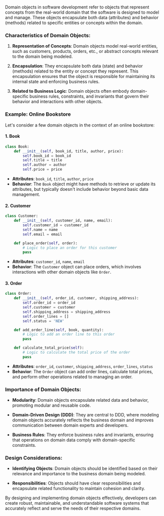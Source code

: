 Domain objects in software development refer to objects that represent concepts from the real-world domain that the software is designed to model and manage. These objects encapsulate both data (attributes) and behavior (methods) related to specific entities or concepts within the domain.

### Characteristics of Domain Objects:

1. **Representation of Concepts**: Domain objects model real-world entities, such as customers, products, orders, etc., or abstract concepts relevant to the domain being modeled.

2. **Encapsulation**: They encapsulate both data (state) and behavior (methods) related to the entity or concept they represent. This encapsulation ensures that the object is responsible for maintaining its internal state and enforcing business rules.

3. **Related to Business Logic**: Domain objects often embody domain-specific business rules, constraints, and invariants that govern their behavior and interactions with other objects.

### Example: Online Bookstore

Let's consider a few domain objects in the context of an online bookstore:

#### 1. Book

```python
class Book:
    def __init__(self, book_id, title, author, price):
        self.book_id = book_id
        self.title = title
        self.author = author
        self.price = price
```

- **Attributes**: `book_id`, `title`, `author`, `price`
- **Behavior**: The `Book` object might have methods to retrieve or update its attributes, but typically doesn't include behavior beyond basic data management.

#### 2. Customer

```python
class Customer:
    def __init__(self, customer_id, name, email):
        self.customer_id = customer_id
        self.name = name
        self.email = email

    def place_order(self, order):
        # Logic to place an order for this customer
        pass
```

- **Attributes**: `customer_id`, `name`, `email`
- **Behavior**: The `Customer` object can place orders, which involves interactions with other domain objects like `Order`.

#### 3. Order

```python
class Order:
    def __init__(self, order_id, customer, shipping_address):
        self.order_id = order_id
        self.customer = customer
        self.shipping_address = shipping_address
        self.order_lines = []
        self.status = 'NEW'

    def add_order_line(self, book, quantity):
        # Logic to add an order line to this order
        pass

    def calculate_total_price(self):
        # Logic to calculate the total price of the order
        pass
```

- **Attributes**: `order_id`, `customer`, `shipping_address`, `order_lines`, `status`
- **Behavior**: The `Order` object can add order lines, calculate total prices, and perform other operations related to managing an order.

### Importance of Domain Objects:

- **Modularity**: Domain objects encapsulate related data and behavior, promoting modular and reusable code.
  
- **Domain-Driven Design (DDD)**: They are central to DDD, where modeling domain objects accurately reflects the business domain and improves communication between domain experts and developers.
  
- **Business Rules**: They enforce business rules and invariants, ensuring that operations on domain data comply with domain-specific constraints.

### Design Considerations:

- **Identifying Objects**: Domain objects should be identified based on their relevance and importance to the business domain being modeled.
  
- **Responsibilities**: Objects should have clear responsibilities and encapsulate related functionality to maintain cohesion and clarity.

By designing and implementing domain objects effectively, developers can create robust, maintainable, and understandable software systems that accurately reflect and serve the needs of their respective domains.
